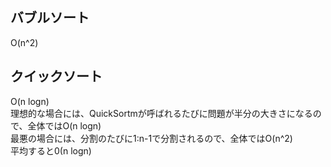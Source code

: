## バブルソート

O(n^2)

## クイックソート

O(n logn)  
理想的な場合には、QuickSortmが呼ばれるたびに問題が半分の大きさになるので、全体ではO(n logn)  
最悪の場合には、分割のたびに1:n-1で分割されるので、全体ではO(n^2)  
平均すると0(n logn)
